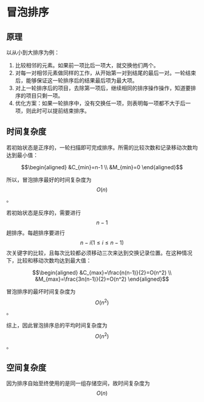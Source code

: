 冒泡排序  
========

## 原理  

以从小到大排序为例：  

1. 比较相邻的元素。如果前一项比后一项大，就交换他们两个。
2. 对每一对相邻元素做同样的工作，从开始第一对到结尾的最后一对。一轮结束后，能够保证这一轮排序后的结果最后项为最大项。
3. 对上一轮排序后的项目，去除第一项后，继续相同的排序操作操作，知道要排序的项目只剩一项。
4. 优化方案：如果一轮排序中，没有交换任一项，则表明每一项都不大于后一项，则此时可以提前结束排序。

## 时间复杂度  

若初始状态是正序的，一轮扫描即可完成排序。所需的比较次数和记录移动次数均达到最小值：
```math
\begin{aligned}
&C_{min}=n-1 \\
&M_{min}=0
\end{aligned}
```

所以，冒泡排序最好的时间复杂度为$$O(n)$$。

若初始状态是反序的，需要进行$$n-1$$趟排序。每趟排序要进行$$n-i(1 \leq i \leq n-1)$$次关键字的比较，且每次比较都必须移动三次来达到交换记录位置。在这种情况下，比较和移动次数均达到最大值：
```math
\begin{aligned}
&C_{max}=\frac{n(n-1)}{2}=O(n^2) \\
&M_{max}=\frac{3n(n-1)}{2}=O(n^2)
\end{aligned}
```

冒泡排序的最坏时间复杂度为$$O(n^2)$$。

综上，因此冒泡排序总的平均时间复杂度为$$O(n^2)$$。

## 空间复杂度  

因为排序自始至终使用的是同一组存储空间，故时间复杂度为$$O(n)$$  
